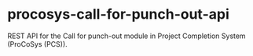 # procosys-call-for-punch-out-api
REST API for the Call for punch-out module in Project Completion System (ProCoSys (PCS)).